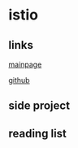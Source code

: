 # istio

## links

[mainpage](https://istio.io/)

[github](https://github.com/istio/istio)

## side project


## reading list

